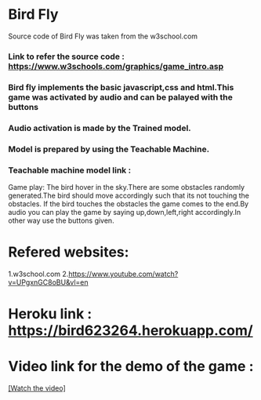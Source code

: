 
# Bird Fly
Source code of Bird Fly was taken from the w3school.com
### Link to refer the source code : https://www.w3schools.com/graphics/game_intro.asp
### Bird fly implements the basic javascript,css and html.This game was activated by audio and can be palayed with the buttons
### Audio activation is made by the Trained model.
### Model is prepared by using the Teachable Machine.
### Teachable machine model link :
Game play: The bird hover in the sky.There are some obstacles randomly generated.The bird should move accordingly such that its not touching the obstacles.
If the bird touches the obstacles the game comes to the end.By audio you can play the game by saying up,down,left,right accordingly.In other way use the buttons given.

# Refered websites:
1.w3school.com
2.https://www.youtube.com/watch?v=UPgxnGC8oBU&vl=en
  
# Heroku link : https://bird623264.herokuapp.com/
# Video link for the demo of the game :
[[Watch the video]](https://youtu.be/FfJYXdVGrVE)


